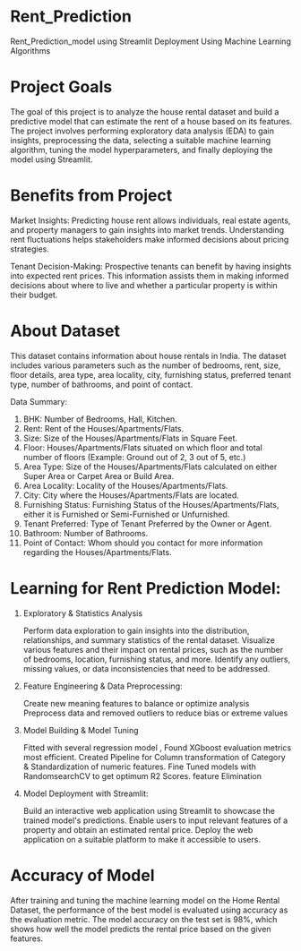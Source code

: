 # Rent_Prediction
Rent_Prediction_model using Streamlit Deployment Using Machine Learning Algorithms

# Project Goals
The goal of this project is to analyze the house rental dataset and build a predictive model that can estimate the rent of a house based on its features. The project involves performing exploratory data analysis (EDA) to gain insights, preprocessing the data, selecting a suitable machine learning algorithm, tuning the model hyperparameters, and finally deploying the model using Streamlit.

# Benefits from Project
Market Insights:
Predicting house rent allows individuals, real estate agents, and property managers to gain insights into market trends. Understanding rent fluctuations helps stakeholders make informed decisions about pricing strategies.

Tenant Decision-Making:
Prospective tenants can benefit by having insights into expected rent prices. This information assists them in making informed decisions about where to live and whether a particular property is within their budget.

# About Dataset
This dataset contains information about house rentals in India. The dataset includes various parameters such as the number of bedrooms, rent, size, floor details, area type, area locality, city, furnishing status, preferred tenant type, number of bathrooms, and point of contact. 

 Data Summary:
1) BHK: Number of Bedrooms, Hall, Kitchen.
2) Rent: Rent of the Houses/Apartments/Flats.
3) Size: Size of the Houses/Apartments/Flats in Square Feet.
4) Floor: Houses/Apartments/Flats situated on which floor and total number of floors (Example: Ground out of 2, 3 out of 5, etc.)
5) Area Type: Size of the Houses/Apartments/Flats calculated on either Super Area or Carpet Area or Build Area.
6) Area Locality: Locality of the Houses/Apartments/Flats.
7) City: City where the Houses/Apartments/Flats are located.
8) Furnishing Status: Furnishing Status of the Houses/Apartments/Flats, either it is Furnished or Semi-Furnished or Unfurnished.
9) Tenant Preferred: Type of Tenant Preferred by the Owner or Agent.
10) Bathroom: Number of Bathrooms.
11) Point of Contact: Whom should you contact for more information regarding the Houses/Apartments/Flats.

# Learning for Rent Prediction Model:

1) Exploratory & Statistics Analysis
   
   Perform data exploration to gain insights into the distribution, relationships, and summary statistics of the rental 
   dataset.
   Visualize various features and their impact on rental prices, such as the number of bedrooms, location, furnishing 
   status, and more.
   Identify any outliers, missing values, or data inconsistencies that need to be addressed.
   
2) Feature Engineering & Data Preprocessing:
   
   Create new meaning features to balance or optimize analysis
   Preprocess data and removed outliers to reduce bias or extreme values
   
3) Model Building & Model Tuning
   
   Fitted with several regression model , Found XGboost evaluation metrics most efficient.
   Created Pipeline for Column transformation of Category & Standardization of numeric features.
   Fine Tuned models with RandomsearchCV to get optimum R2 Scores.
   feature Elimination
   
4) Model Deployment with Streamlit:
   
   Build an interactive web application using Streamlit to showcase the trained model's predictions.
   Enable users to input relevant features of a property and obtain an estimated rental price.
   Deploy the web application on a suitable platform to make it accessible to users. 

# Accuracy of Model

After training and tuning the machine learning model on the Home Rental Dataset, the performance of the best model is evaluated using accuracy as the evaluation metric. The model accuracy on the test set is 98%, which shows how well the model predicts the rental price based on the given features.



